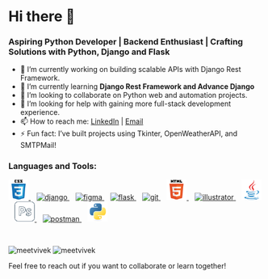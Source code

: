 <h1 align="left">Hi there 👋</h1>
<h3 align="left">Aspiring Python Developer | Backend Enthusiast | Crafting Solutions with Python, Django and Flask</h3>

<!-- 
<p align="left"> <img src="https://komarev.com/ghpvc/?username=meetvivek&label=Profile%20views&color=0e75b6&style=flat" alt="meetvivek" /> </p>

<p align="left"> <a href="https://github.com/ryo-ma/github-profile-trophy"><img src="https://github-profile-trophy.vercel.app/?username=meetvivek" alt="meetvivek" /></a> </p> 
-->

- 🔭 I’m currently working on building scalable APIs with Django Rest Framework.
- 🌱 I’m currently learning **Django Rest Framework and Advance Django**
- 👯 I’m looking to collaborate on Python web and automation projects.
- 🤔 I’m looking for help with gaining more full-stack development experience.
- 📫 How to reach me: [LinkedIn](https://www.linkedin.com/in/meetvivek) | [Email](mailto:your-kumarvivek.july28@example.com)
- ⚡ Fun fact: I’ve built projects using Tkinter, OpenWeatherAPI, and SMTPMail!

<h3 align="left">Languages and Tools:</h3>
<p align="left"> 
  <a href="https://www.w3schools.com/css/" target="_blank" rel="noreferrer"> 
    <img src="https://raw.githubusercontent.com/devicons/devicon/master/icons/css3/css3-original-wordmark.svg" alt="css3" width="40" height="40"/> 
  </a>&nbsp;&nbsp;
  <a href="https://www.djangoproject.com/" target="_blank" rel="noreferrer"> 
    <img src="https://cdn.worldvectorlogo.com/logos/django.svg" alt="django" width="40" height="40"/> 
  </a>&nbsp;&nbsp;
  <a href="https://www.figma.com/" target="_blank" rel="noreferrer"> 
    <img src="https://www.vectorlogo.zone/logos/figma/figma-icon.svg" alt="figma" width="40" height="40"/> 
  </a>&nbsp;&nbsp;
  <a href="https://flask.palletsprojects.com/" target="_blank" rel="noreferrer"> 
    <img src="https://www.vectorlogo.zone/logos/pocoo_flask/pocoo_flask-icon.svg" alt="flask" width="40" height="40"/> 
  </a>&nbsp;&nbsp;
  <a href="https://git-scm.com/" target="_blank" rel="noreferrer"> 
    <img src="https://www.vectorlogo.zone/logos/git-scm/git-scm-icon.svg" alt="git" width="40" height="40"/> 
  </a>&nbsp;&nbsp;
  <a href="https://www.w3.org/html/" target="_blank" rel="noreferrer"> 
    <img src="https://raw.githubusercontent.com/devicons/devicon/master/icons/html5/html5-original-wordmark.svg" alt="html5" width="40" height="40"/> 
  </a>&nbsp;&nbsp;
  <a href="https://www.adobe.com/in/products/illustrator.html" target="_blank" rel="noreferrer"> 
    <img src="https://www.vectorlogo.zone/logos/adobe_illustrator/adobe_illustrator-icon.svg" alt="illustrator" width="40" height="40"/> 
  </a>&nbsp;&nbsp;
  <a href="https://www.java.com" target="_blank" rel="noreferrer"> 
    <img src="https://raw.githubusercontent.com/devicons/devicon/master/icons/java/java-original.svg" alt="java" width="40" height="40"/> 
  </a>&nbsp;&nbsp;
  <a href="https://www.photoshop.com/en" target="_blank" rel="noreferrer"> 
    <img src="https://raw.githubusercontent.com/devicons/devicon/master/icons/photoshop/photoshop-line.svg" alt="photoshop" width="40" height="40"/> 
  </a>&nbsp;&nbsp;
  <a href="https://postman.com" target="_blank" rel="noreferrer"> 
    <img src="https://www.vectorlogo.zone/logos/getpostman/getpostman-icon.svg" alt="postman" width="40" height="40"/> 
  </a>&nbsp;&nbsp;
  <a href="https://www.python.org" target="_blank" rel="noreferrer"> 
    <img src="https://raw.githubusercontent.com/devicons/devicon/master/icons/python/python-original.svg" alt="python" width="40" height="40"/> 
  </a>
</p>

<br>
<p align="left">
  <img src="https://github-readme-stats.vercel.app/api/top-langs?username=meetvivek&show_icons=true&locale=en&layout=compact" alt="meetvivek" />
  <img src="https://github-readme-streak-stats.herokuapp.com/?user=meetvivek&" alt="meetvivek" width="400" height="140" />
</p>

<p align="left">Feel free to reach out if you want to collaborate or learn together!</p>


